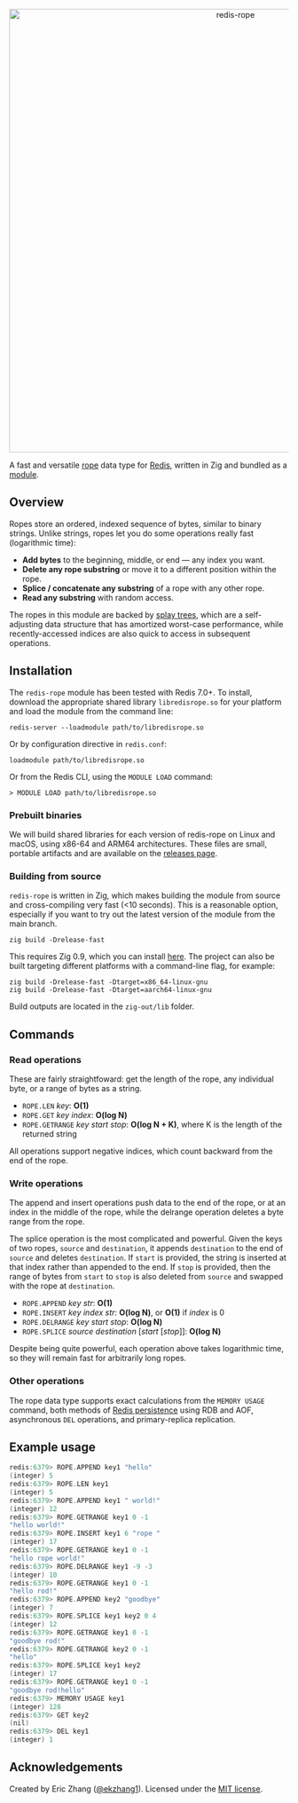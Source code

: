 <p align="center">
<img src="https://i.imgur.com/j1mQdBH.png" alt="redis-rope" width="800">
</p>

A fast and versatile [rope](<https://en.wikipedia.org/wiki/Rope_(data_structure)>) data type for [Redis](https://redis.io), written in Zig and bundled as a [module](https://redis.io/docs/reference/modules/).

## Overview

Ropes store an ordered, indexed sequence of bytes, similar to binary strings. Unlike strings, ropes let you do some operations really fast (logarithmic time):

- **Add bytes** to the beginning, middle, or end — any index you want.
- **Delete any rope substring** or move it to a different position within the rope.
- **Splice / concatenate any substring** of a rope with any other rope.
- **Read any substring** with random access.

The ropes in this module are backed by [splay trees](https://en.wikipedia.org/wiki/Splay_tree), which are a self-adjusting data structure that has amortized worst-case performance, while recently-accessed indices are also quick to access in subsequent operations.

## Installation

The `redis-rope` module has been tested with Redis 7.0+. To install, download the appropriate shared library `libredisrope.so` for your platform and load the module from the command line:

```sh-session
redis-server --loadmodule path/to/libredisrope.so
```

Or by configuration directive in `redis.conf`:

```
loadmodule path/to/libredisrope.so
```

Or from the Redis CLI, using the `MODULE LOAD` command:

```
> MODULE LOAD path/to/libredisrope.so
```

### Prebuilt binaries

We will build shared libraries for each version of redis-rope on Linux and macOS, using x86-64 and ARM64 architectures. These files are small, portable artifacts and are available on the [releases page](https://github.com/ekzhang/redis-rope/releases).

### Building from source

`redis-rope` is written in Zig, which makes building the module from source and cross-compiling very fast (<10 seconds). This is a reasonable option, especially if you want to try out the latest version of the module from the main branch.

```
zig build -Drelease-fast
```

This requires Zig 0.9, which you can install [here](https://ziglang.org/download/). The project can also be built targeting different platforms with a command-line flag, for example:

```
zig build -Drelease-fast -Dtarget=x86_64-linux-gnu
zig build -Drelease-fast -Dtarget=aarch64-linux-gnu
```

Build outputs are located in the `zig-out/lib` folder.

## Commands

### Read operations

These are fairly straightfoward: get the length of the rope, any individual byte, or a range of bytes as a string.

- `ROPE.LEN` _key_: **O(1)**
- `ROPE.GET` _key_ _index_: **O(log N)**
- `ROPE.GETRANGE` _key_ _start_ _stop_: **O(log N + K)**, where K is the length of the returned string

All operations support negative indices, which count backward from the end of the rope.

### Write operations

The append and insert operations push data to the end of the rope, or at an index in the middle of the rope, while the delrange operation deletes a byte range from the rope.

The splice operation is the most complicated and powerful. Given the keys of two ropes, `source` and `destination`, it appends `destination` to the end of `source` and deletes `destination`. If `start` is provided, the string is inserted at that index rather than appended to the end. If `stop` is provided, then the range of bytes from `start` to `stop` is also deleted from `source` and swapped with the rope at `destination`.

- `ROPE.APPEND` _key_ _str_: **O(1)**
- `ROPE.INSERT` _key_ _index_ _str_: **O(log N)**, or **O(1)** if _index_ is 0
- `ROPE.DELRANGE` _key_ _start_ _stop_: **O(log N)**
- `ROPE.SPLICE` _source_ _destination_ [_start_ \[_stop_\]]: **O(log N)**

Despite being quite powerful, each operation above takes logarithmic time, so they will remain fast for arbitrarily long ropes.

### Other operations

The rope data type supports exact calculations from the `MEMORY USAGE` command, both methods of [Redis persistence](https://redis.io/docs/manual/persistence/) using RDB and AOF, asynchronous `DEL` operations, and primary-replica replication.

## Example usage

```scala
redis:6379> ROPE.APPEND key1 "hello"
(integer) 5
redis:6379> ROPE.LEN key1
(integer) 5
redis:6379> ROPE.APPEND key1 " world!"
(integer) 12
redis:6379> ROPE.GETRANGE key1 0 -1
"hello world!"
redis:6379> ROPE.INSERT key1 6 "rope "
(integer) 17
redis:6379> ROPE.GETRANGE key1 0 -1
"hello rope world!"
redis:6379> ROPE.DELRANGE key1 -9 -3
(integer) 10
redis:6379> ROPE.GETRANGE key1 0 -1
"hello rod!"
redis:6379> ROPE.APPEND key2 "goodbye"
(integer) 7
redis:6379> ROPE.SPLICE key1 key2 0 4
(integer) 12
redis:6379> ROPE.GETRANGE key1 0 -1
"goodbye rod!"
redis:6379> ROPE.GETRANGE key2 0 -1
"hello"
redis:6379> ROPE.SPLICE key1 key2
(integer) 17
redis:6379> ROPE.GETRANGE key1 0 -1
"goodbye rod!hello"
redis:6379> MEMORY USAGE key1
(integer) 128
redis:6379> GET key2
(nil)
redis:6379> DEL key1
(integer) 1
```

## Acknowledgements

Created by Eric Zhang ([@ekzhang1](https://twitter.com/ekzhang1)). Licensed under the [MIT license](LICENSE).
